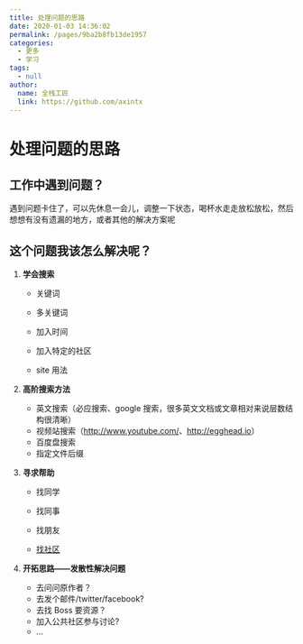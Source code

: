 ```yaml
---
title: 处理问题的思路
date: 2020-01-03 14:36:02
permalink: /pages/9ba2b8fb13de1957
categories: 
  - 更多
  - 学习
tags: 
  - null
author: 
  name: 全栈工匠
  link: https://github.com/axintx
---
```


# 处理问题的思路

## 工作中遇到问题？

遇到问题卡住了，可以先休息一会儿，调整一下状态，喝杯水走走放松放松，然后想想有没有遗漏的地方，或者其他的解决方案呢

## 这个问题我该怎么解决呢？

1. **学会搜索**

   - 关键词

   - 多关键词

   - 加入时间

   - 加入特定的社区

   - site 用法

2. **高阶搜索方法**

   - 英文搜索（必应搜索、google 搜索，很多英文文档或文章相对来说层数结构很清晰）
   - 视频站搜索（<http://www.youtube.com/>、<http://egghead.io>）
   - 百度盘搜索
   - 指定文件后缀

3. **寻求帮助**

   - 找同学

   - 找同事

   - 找朋友

   - [找社区](https://xugaoyi.com/pages/2e9ba3fa6e1ed0e9/#社区类)

4. **开拓思路——发散性解决问题**
   - 去问问原作者？
   - 去发个邮件/twitter/facebook?
   - 去找 Boss 要资源？
   - 加入公共社区参与讨论?
   - ...

